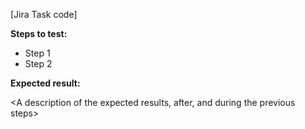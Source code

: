 <!-- You can associate this PR to a Jira task, by adding, for example [SBA-8931] to the description. -->
<!-- The jira automation will create a link over all this text -->

[Jira Task code]

<Task description>

**Steps to test:**

* Step 1
* Step 2


**Expected result:**

<A description of the expected results, after, and during the previous steps>